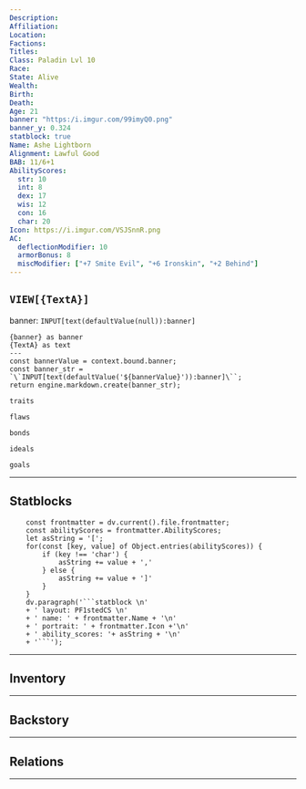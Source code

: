 ```yaml
---
Description: 
Affiliation: 
Location: 
Factions: 
Titles: 
Class: Paladin Lvl 10
Race: 
State: Alive
Wealth: 
Birth: 
Death: 
Age: 21
banner: "https:/i.imgur.com/99imyQ0.png"
banner_y: 0.324
statblock: true
Name: Ashe Lightborn
Alignment: Lawful Good
BAB: 11/6+1
AbilityScores:
  str: 10
  int: 8
  dex: 17
  wis: 12
  con: 16
  char: 20
Icon: https://i.imgur.com/VSJSnnR.png
AC:
  deflectionModifier: 10
  armorBonus: 8
  miscModifier: ["+7 Smite Evil", "+6 Ironskin", "+2 Behind"]
---
```


##  `VIEW[{TextA}]`

banner: `INPUT[text(defaultValue(null)):banner]`

```meta-bind-js-view
{banner} as banner
{TextA} as text
---
const bannerValue = context.bound.banner;
const banner_str = `\`INPUT[text(defaultValue('${bannerValue}')):banner]\``;
return engine.markdown.create(banner_str);
```





```ad-Tr
traits
```

```ad-fw
flaws
```

```ad-Bd
bonds
```

```ad-idl
ideals
```

```ad-goals
goals
```

--- 
## Statblocks

```dataviewjs
	const frontmatter = dv.current().file.frontmatter;
	const abilityScores = frontmatter.AbilityScores;
	let asString = '[';
	for(const [key, value] of Object.entries(abilityScores)) {
		if (key !== 'char') {
			asString += value + ','
		} else {
			asString += value + ']'
		}
	}
	dv.paragraph('```statblock \n' 
	+ ' layout: PF1stedCS \n' 
	+ ' name: ' + frontmatter.Name + '\n'
	+ ' portrait: ' + frontmatter.Icon +'\n'
	+ ' ability_scores: '+ asString + '\n'
	+ '```');
```


___
## Inventory

---
## Backstory


___
## Relations


---
